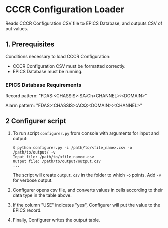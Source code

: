 # CCCR Configuration Loader

Reads CCCR Configuration CSV file to EPICS Database, and outputs CSV of put values.

## 1. Prerequisites

Conditions necessary to load CCCR Configuration:
- CCCR Configuration CSV must be formatted correctly.
- EPICS Database must be running.

### EPICS Database Requirements

Record pattern: "FDAS:\<CHASSIS\>:SA:Ch\<CHANNEL\>:\<DOMAIN>"

Alarm pattern:  "FDAS:\<CHASSIS\>:ACQ:\<DOMAIN\>:\<CHANNEL\>"

## 2 Configurer script

1. To run script `configurer.py` from console with arguments for input and output:

    ```
    $ python configurer.py -i /path/to/<file_name>.csv -o /path/to/output/ -v
    Input file: /path/to/<file_name>.csv
    Output file: /path/to/output/output.csv
    ...
    ```

    The script will create `output.csv` in the folder to which `-o` points. Add `-v` for verbose output.

1. Configurer opens csv file, and converts values in cells according to their data type in the table above. 

1. If the column "USE" indicates "yes", Configurer will put the value to the EPICS record.

1. Finally, Configurer writes the output table.

